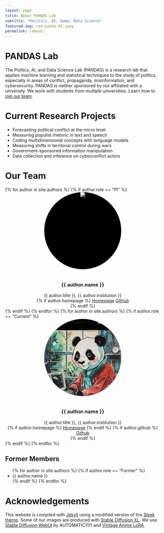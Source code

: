 ```yaml
---
layout: page
title: About PANDAS Lab
subtitle: "Politics, AI, &amp; Data Science"
featured-img: red-panda-01.jpeg
permalink: /about/
---
```


# PANDAS Lab

The Politics, AI, and Data Science Lab (PANDAS) is a research lab that applies machine learning and statistical techniques to the study of politics, especially in areas of conflict, propaganda, misinformation, and cybersecurity. PANDAS is neither sponsored by nor affiliated with a university. We work with students from multiple universities. Learn how to [join our team](/join.html).

# Current Research Projects

* Forecasting political conflict at the micro level
* Measuring populist rhetoric in text and speech
* Coding multidimensional concepts with language models
* Measuring shifts in territorial control during wars
* Government-sponsored information manipulation
* Data collection and inference on cyberconflict actors

# Our Team
<a href="#team"></a>

<div class="post-list" style="justify-content: center" itemscope="" itemtype="http://schema.org/Blog">
            {% for author in site.authors %}
            {% if author.role == "PI" %}
            <div class="author-card">
              <center>
              <div style="min-width:250px; min-height:250px; max-width:250px; max-height:250px; border-radius:50%; overflow:hidden; background-color:black">
                <img src="{{ author.headshot }}" style="width:100%; margin:0; padding:0">
              </div><br>
               <h3>{{ author.name }}</h3>
               {{ author.title }}, {{ author.institution }} <br>
                {% if author.homepage %}
                  <a href="{{ author.homepage }}" class="label onwhite">Homepage</a> <a href="{{ author.github }}" class="label onwhite">Github</a> <br>
                {% endif %}
              </center>
            </div>
            {% endif %}
            {% endfor %}
            {% for author in site.authors %}
            {% if author.role == "Current" %}
            <div class="author-card">
              <center>
              <div style="min-width:250px; min-height:250px; max-width:250px; max-height:250px; border-radius:50%; overflow:hidden; background-color:black">
              	{% if author.headshot %}
                	<img src="{{ author.headshot }}" style="width:100%; margin:0; padding:0">
                {% else %}
                	<img src="/assets/img/panda-headshot.jpeg" style="width:100%; margin:0; padding:0">
                {% endif %}
              </div><br>
               <h3>{{ author.name }}</h3>
               {{ author.title }}, {{ author.institution }} <br>
                {% if author.homepage %}
                  <a href="{{ author.homepage }}" class="label onwhite">Homepage</a> 
                {% endif %}
                {% if author.github %}
                  <a href="{{ author.github }}" class="label onwhite">Github</a> <br>
                {% endif %}
              </center>
            </div>
            {% endif %}
            {% endfor %}
</div>

## Former Members
<!-- <div class="callout"> -->
<ul>
{% for author in site.authors %}
    {% if author.role == "Former" %}
        <li> {{ author.name }} </li>
    {% endif %}
{% endfor %}
</ul>
<!-- </div> -->


# Acknowledgements  

This website is compiled with [Jekyll](https://jekyllrb.com/) using a modified version of the [Sleek theme](https://github.com/janczizikow/sleek). Some of our images are produced with [Stable Diffusion XL](https://huggingface.co/papers/2307.01952). We use 
[Stable Diffusion WebUI](https://github.com/AUTOMATIC1111/stable-diffusion-webui) by AUTOMATIC1111 and [Vintage Anime LoRA](https://civitai.com/models/313318/vintage-anime).